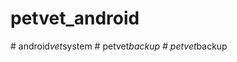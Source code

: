 # petvet_android
#   a n d r o i d _ v e t _ s y s t e m  
 #   p e t v e t _ b a c k u p  
 #   p e t v e t _ b a c k u p  
 